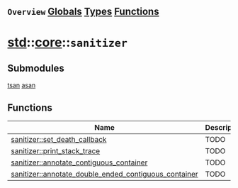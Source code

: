 ## `Overview` [Globals](./globals.md) [Types](./types.md) [Functions](./functions.md)
# [std](./../../std.md)::[core](./../core.md)::`sanitizer`
## Submodules
[tsan](./sanitizer/tsan.md)
[asan](./sanitizer/asan.md)
## Functions
|Name|Description|
|----|-----------|
|[sanitizer::set_death_callback](#todo)|TODO|
|[sanitizer::print_stack_trace](#todo)|TODO|
|[sanitizer::annotate_contiguous_container](#todo)|TODO|
|[sanitizer::annotate_double_ended_contiguous_container](#todo)|TODO|
